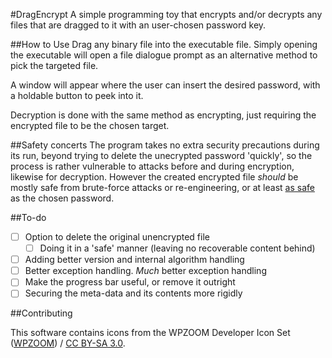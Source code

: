 #DragEncrypt
A simple programming toy that encrypts and/or decrypts any files that are dragged to it with an user-chosen password key.

##How to Use
Drag any binary file into the executable file. Simply opening the executable will open a file dialogue prompt as an alternative method to pick the targeted file.

A window will appear where the user can insert the desired password, with a holdable button to peek into it. 

Decryption is done with the same method as encrypting, just requiring the encrypted file to be the chosen target.

##Safety concerts
The program takes no extra security precautions during its run, beyond trying to delete the unecrypted password 'quickly', so the process is rather vulnerable to attacks before and during encryption, likewise for decryption. However the created encrypted file *should* be mostly safe from brute-force attacks or re-engineering, or at least [as safe](https://howsecureismypassword.net) as the chosen password. 

##To-do
- [ ] Option to delete the original unencrypted file 
  - [ ] Doing it in a 'safe' manner (leaving no recoverable content behind) 
- [ ] Adding better version and internal algorithm handling
- [ ] Better exception handling. *Much* better exception handling
- [ ] Make the progress bar useful, or remove it outright
- [ ] Securing the meta-data and its contents more rigidly

##Contributing
<div xmlns:cc="http://creativecommons.org/ns#" xmlns:dct="http://purl.org/dc/terms/" about="http://www.wpzoom.com/wpzoom/new-freebie-wpzoom-developer-icon-set-154-free-icons/">This software contains icons from the <span property="dct:title">WPZOOM Developer Icon Set</span> (<a rel="cc:attributionURL" property="cc:attributionName" href="http://www.wpzoom.com">WPZOOM</a>) / <a rel="license" href="http://creativecommons.org/licenses/by-sa/3.0/">CC BY-SA 3.0</a>.</div>
